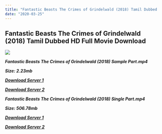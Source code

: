 ```yaml
---
title: "Fantastic Beasts The Crimes of Grindelwald (2018) Tamil Dubbed HD Full Movie Download"
date: "2020-03-25"
---
```


## Fantastic Beasts The Crimes of Grindelwald (2018) Tamil Dubbed HD Full Movie Download

![](https://images.moviebuff.com/e19c7d60-a3cd-418e-a527-1bb4eff76fe9?w=1000)

**_Fantastic Beasts The Crimes of Grindelwald (2018) Sample Part.mp4_**

**_Size: 2.23mb_**

**_[Download Server 1](http://p1.wetransfer.vip/files/Tamil{fd620c6e78cfff08ebfb4d2d3131a235617ba7e0206610644c5f25f325d4dc51}20Dubbed{fd620c6e78cfff08ebfb4d2d3131a235617ba7e0206610644c5f25f325d4dc51}20Movies/Tamil{fd620c6e78cfff08ebfb4d2d3131a235617ba7e0206610644c5f25f325d4dc51}202018{fd620c6e78cfff08ebfb4d2d3131a235617ba7e0206610644c5f25f325d4dc51}20Dubbed{fd620c6e78cfff08ebfb4d2d3131a235617ba7e0206610644c5f25f325d4dc51}20Movies/Fantastic{fd620c6e78cfff08ebfb4d2d3131a235617ba7e0206610644c5f25f325d4dc51}20Beasts{fd620c6e78cfff08ebfb4d2d3131a235617ba7e0206610644c5f25f325d4dc51}20The{fd620c6e78cfff08ebfb4d2d3131a235617ba7e0206610644c5f25f325d4dc51}20Crimes{fd620c6e78cfff08ebfb4d2d3131a235617ba7e0206610644c5f25f325d4dc51}20of{fd620c6e78cfff08ebfb4d2d3131a235617ba7e0206610644c5f25f325d4dc51}20Grindelwald{fd620c6e78cfff08ebfb4d2d3131a235617ba7e0206610644c5f25f325d4dc51}20(2018)/Fantastic{fd620c6e78cfff08ebfb4d2d3131a235617ba7e0206610644c5f25f325d4dc51}20Beasts{fd620c6e78cfff08ebfb4d2d3131a235617ba7e0206610644c5f25f325d4dc51}20The{fd620c6e78cfff08ebfb4d2d3131a235617ba7e0206610644c5f25f325d4dc51}20Crimes{fd620c6e78cfff08ebfb4d2d3131a235617ba7e0206610644c5f25f325d4dc51}20of{fd620c6e78cfff08ebfb4d2d3131a235617ba7e0206610644c5f25f325d4dc51}20Grindelwald{fd620c6e78cfff08ebfb4d2d3131a235617ba7e0206610644c5f25f325d4dc51}20(2018){fd620c6e78cfff08ebfb4d2d3131a235617ba7e0206610644c5f25f325d4dc51}20Proper{fd620c6e78cfff08ebfb4d2d3131a235617ba7e0206610644c5f25f325d4dc51}20HDRip/Fantastic{fd620c6e78cfff08ebfb4d2d3131a235617ba7e0206610644c5f25f325d4dc51}20Beasts{fd620c6e78cfff08ebfb4d2d3131a235617ba7e0206610644c5f25f325d4dc51}20The{fd620c6e78cfff08ebfb4d2d3131a235617ba7e0206610644c5f25f325d4dc51}20Crimes{fd620c6e78cfff08ebfb4d2d3131a235617ba7e0206610644c5f25f325d4dc51}20of{fd620c6e78cfff08ebfb4d2d3131a235617ba7e0206610644c5f25f325d4dc51}20Grindelwald{fd620c6e78cfff08ebfb4d2d3131a235617ba7e0206610644c5f25f325d4dc51}20(2018){fd620c6e78cfff08ebfb4d2d3131a235617ba7e0206610644c5f25f325d4dc51}20Sample{fd620c6e78cfff08ebfb4d2d3131a235617ba7e0206610644c5f25f325d4dc51}20(640x360).mp4)_**

**_[Download Server 2](http://p1.wetransfer.vip/files/Tamil{fd620c6e78cfff08ebfb4d2d3131a235617ba7e0206610644c5f25f325d4dc51}20Dubbed{fd620c6e78cfff08ebfb4d2d3131a235617ba7e0206610644c5f25f325d4dc51}20Movies/Tamil{fd620c6e78cfff08ebfb4d2d3131a235617ba7e0206610644c5f25f325d4dc51}202018{fd620c6e78cfff08ebfb4d2d3131a235617ba7e0206610644c5f25f325d4dc51}20Dubbed{fd620c6e78cfff08ebfb4d2d3131a235617ba7e0206610644c5f25f325d4dc51}20Movies/Fantastic{fd620c6e78cfff08ebfb4d2d3131a235617ba7e0206610644c5f25f325d4dc51}20Beasts{fd620c6e78cfff08ebfb4d2d3131a235617ba7e0206610644c5f25f325d4dc51}20The{fd620c6e78cfff08ebfb4d2d3131a235617ba7e0206610644c5f25f325d4dc51}20Crimes{fd620c6e78cfff08ebfb4d2d3131a235617ba7e0206610644c5f25f325d4dc51}20of{fd620c6e78cfff08ebfb4d2d3131a235617ba7e0206610644c5f25f325d4dc51}20Grindelwald{fd620c6e78cfff08ebfb4d2d3131a235617ba7e0206610644c5f25f325d4dc51}20(2018)/Fantastic{fd620c6e78cfff08ebfb4d2d3131a235617ba7e0206610644c5f25f325d4dc51}20Beasts{fd620c6e78cfff08ebfb4d2d3131a235617ba7e0206610644c5f25f325d4dc51}20The{fd620c6e78cfff08ebfb4d2d3131a235617ba7e0206610644c5f25f325d4dc51}20Crimes{fd620c6e78cfff08ebfb4d2d3131a235617ba7e0206610644c5f25f325d4dc51}20of{fd620c6e78cfff08ebfb4d2d3131a235617ba7e0206610644c5f25f325d4dc51}20Grindelwald{fd620c6e78cfff08ebfb4d2d3131a235617ba7e0206610644c5f25f325d4dc51}20(2018){fd620c6e78cfff08ebfb4d2d3131a235617ba7e0206610644c5f25f325d4dc51}20Proper{fd620c6e78cfff08ebfb4d2d3131a235617ba7e0206610644c5f25f325d4dc51}20HDRip/Fantastic{fd620c6e78cfff08ebfb4d2d3131a235617ba7e0206610644c5f25f325d4dc51}20Beasts{fd620c6e78cfff08ebfb4d2d3131a235617ba7e0206610644c5f25f325d4dc51}20The{fd620c6e78cfff08ebfb4d2d3131a235617ba7e0206610644c5f25f325d4dc51}20Crimes{fd620c6e78cfff08ebfb4d2d3131a235617ba7e0206610644c5f25f325d4dc51}20of{fd620c6e78cfff08ebfb4d2d3131a235617ba7e0206610644c5f25f325d4dc51}20Grindelwald{fd620c6e78cfff08ebfb4d2d3131a235617ba7e0206610644c5f25f325d4dc51}20(2018){fd620c6e78cfff08ebfb4d2d3131a235617ba7e0206610644c5f25f325d4dc51}20Sample{fd620c6e78cfff08ebfb4d2d3131a235617ba7e0206610644c5f25f325d4dc51}20(640x360).mp4)_**

**_Fantastic Beasts The Crimes of Grindelwald (2018) Single Part.mp4_**

**_Size: 506.78mb_**

**_[Download Server 1](http://p1.wetransfer.vip/files/Tamil{fd620c6e78cfff08ebfb4d2d3131a235617ba7e0206610644c5f25f325d4dc51}20Dubbed{fd620c6e78cfff08ebfb4d2d3131a235617ba7e0206610644c5f25f325d4dc51}20Movies/Tamil{fd620c6e78cfff08ebfb4d2d3131a235617ba7e0206610644c5f25f325d4dc51}202018{fd620c6e78cfff08ebfb4d2d3131a235617ba7e0206610644c5f25f325d4dc51}20Dubbed{fd620c6e78cfff08ebfb4d2d3131a235617ba7e0206610644c5f25f325d4dc51}20Movies/Fantastic{fd620c6e78cfff08ebfb4d2d3131a235617ba7e0206610644c5f25f325d4dc51}20Beasts{fd620c6e78cfff08ebfb4d2d3131a235617ba7e0206610644c5f25f325d4dc51}20The{fd620c6e78cfff08ebfb4d2d3131a235617ba7e0206610644c5f25f325d4dc51}20Crimes{fd620c6e78cfff08ebfb4d2d3131a235617ba7e0206610644c5f25f325d4dc51}20of{fd620c6e78cfff08ebfb4d2d3131a235617ba7e0206610644c5f25f325d4dc51}20Grindelwald{fd620c6e78cfff08ebfb4d2d3131a235617ba7e0206610644c5f25f325d4dc51}20(2018)/Fantastic{fd620c6e78cfff08ebfb4d2d3131a235617ba7e0206610644c5f25f325d4dc51}20Beasts{fd620c6e78cfff08ebfb4d2d3131a235617ba7e0206610644c5f25f325d4dc51}20The{fd620c6e78cfff08ebfb4d2d3131a235617ba7e0206610644c5f25f325d4dc51}20Crimes{fd620c6e78cfff08ebfb4d2d3131a235617ba7e0206610644c5f25f325d4dc51}20of{fd620c6e78cfff08ebfb4d2d3131a235617ba7e0206610644c5f25f325d4dc51}20Grindelwald{fd620c6e78cfff08ebfb4d2d3131a235617ba7e0206610644c5f25f325d4dc51}20(2018){fd620c6e78cfff08ebfb4d2d3131a235617ba7e0206610644c5f25f325d4dc51}20Proper{fd620c6e78cfff08ebfb4d2d3131a235617ba7e0206610644c5f25f325d4dc51}20HDRip/Fantastic{fd620c6e78cfff08ebfb4d2d3131a235617ba7e0206610644c5f25f325d4dc51}20Beasts{fd620c6e78cfff08ebfb4d2d3131a235617ba7e0206610644c5f25f325d4dc51}20The{fd620c6e78cfff08ebfb4d2d3131a235617ba7e0206610644c5f25f325d4dc51}20Crimes{fd620c6e78cfff08ebfb4d2d3131a235617ba7e0206610644c5f25f325d4dc51}20of{fd620c6e78cfff08ebfb4d2d3131a235617ba7e0206610644c5f25f325d4dc51}20Grindelwald{fd620c6e78cfff08ebfb4d2d3131a235617ba7e0206610644c5f25f325d4dc51}20(2018){fd620c6e78cfff08ebfb4d2d3131a235617ba7e0206610644c5f25f325d4dc51}20Single{fd620c6e78cfff08ebfb4d2d3131a235617ba7e0206610644c5f25f325d4dc51}20Part{fd620c6e78cfff08ebfb4d2d3131a235617ba7e0206610644c5f25f325d4dc51}20(640x360).mp4)_**

**_[Download Server 2](http://p1.wetransfer.vip/files/Tamil{fd620c6e78cfff08ebfb4d2d3131a235617ba7e0206610644c5f25f325d4dc51}20Dubbed{fd620c6e78cfff08ebfb4d2d3131a235617ba7e0206610644c5f25f325d4dc51}20Movies/Tamil{fd620c6e78cfff08ebfb4d2d3131a235617ba7e0206610644c5f25f325d4dc51}202018{fd620c6e78cfff08ebfb4d2d3131a235617ba7e0206610644c5f25f325d4dc51}20Dubbed{fd620c6e78cfff08ebfb4d2d3131a235617ba7e0206610644c5f25f325d4dc51}20Movies/Fantastic{fd620c6e78cfff08ebfb4d2d3131a235617ba7e0206610644c5f25f325d4dc51}20Beasts{fd620c6e78cfff08ebfb4d2d3131a235617ba7e0206610644c5f25f325d4dc51}20The{fd620c6e78cfff08ebfb4d2d3131a235617ba7e0206610644c5f25f325d4dc51}20Crimes{fd620c6e78cfff08ebfb4d2d3131a235617ba7e0206610644c5f25f325d4dc51}20of{fd620c6e78cfff08ebfb4d2d3131a235617ba7e0206610644c5f25f325d4dc51}20Grindelwald{fd620c6e78cfff08ebfb4d2d3131a235617ba7e0206610644c5f25f325d4dc51}20(2018)/Fantastic{fd620c6e78cfff08ebfb4d2d3131a235617ba7e0206610644c5f25f325d4dc51}20Beasts{fd620c6e78cfff08ebfb4d2d3131a235617ba7e0206610644c5f25f325d4dc51}20The{fd620c6e78cfff08ebfb4d2d3131a235617ba7e0206610644c5f25f325d4dc51}20Crimes{fd620c6e78cfff08ebfb4d2d3131a235617ba7e0206610644c5f25f325d4dc51}20of{fd620c6e78cfff08ebfb4d2d3131a235617ba7e0206610644c5f25f325d4dc51}20Grindelwald{fd620c6e78cfff08ebfb4d2d3131a235617ba7e0206610644c5f25f325d4dc51}20(2018){fd620c6e78cfff08ebfb4d2d3131a235617ba7e0206610644c5f25f325d4dc51}20Proper{fd620c6e78cfff08ebfb4d2d3131a235617ba7e0206610644c5f25f325d4dc51}20HDRip/Fantastic{fd620c6e78cfff08ebfb4d2d3131a235617ba7e0206610644c5f25f325d4dc51}20Beasts{fd620c6e78cfff08ebfb4d2d3131a235617ba7e0206610644c5f25f325d4dc51}20The{fd620c6e78cfff08ebfb4d2d3131a235617ba7e0206610644c5f25f325d4dc51}20Crimes{fd620c6e78cfff08ebfb4d2d3131a235617ba7e0206610644c5f25f325d4dc51}20of{fd620c6e78cfff08ebfb4d2d3131a235617ba7e0206610644c5f25f325d4dc51}20Grindelwald{fd620c6e78cfff08ebfb4d2d3131a235617ba7e0206610644c5f25f325d4dc51}20(2018){fd620c6e78cfff08ebfb4d2d3131a235617ba7e0206610644c5f25f325d4dc51}20Single{fd620c6e78cfff08ebfb4d2d3131a235617ba7e0206610644c5f25f325d4dc51}20Part{fd620c6e78cfff08ebfb4d2d3131a235617ba7e0206610644c5f25f325d4dc51}20(640x360).mp4)_**
